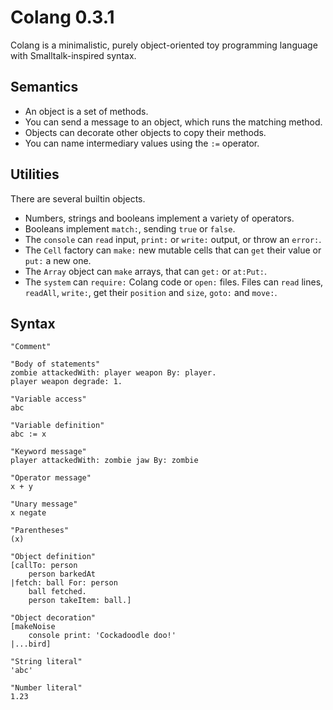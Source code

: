 # Colang 0.3.1

Colang is a minimalistic, purely object-oriented toy programming language with Smalltalk-inspired syntax.

## Semantics

* An object is a set of methods.
* You can send a message to an object, which runs the matching method.
* Objects can decorate other objects to copy their methods.
* You can name intermediary values using the `:=` operator.

## Utilities

There are several builtin objects.

* Numbers, strings and booleans implement a variety of operators.
* Booleans implement `match:`, sending `true` or `false`.
* The `console` can `read` input, `print:` or `write:` output, or throw an `error:`.
* The `Cell` factory can `make:` new mutable cells that can `get` their value or `put:` a new one.
* The `Array` object can `make` arrays, that can `get:` or `at:Put:`.
* The `system` can `require:` Colang code or `open:` files. Files can `read` lines, `readAll`, `write:`, get their `position` and `size`, `goto:` and `move:`.

## Syntax

```
"Comment"

"Body of statements"
zombie attackedWith: player weapon By: player.
player weapon degrade: 1.

"Variable access"
abc

"Variable definition"
abc := x

"Keyword message"
player attackedWith: zombie jaw By: zombie

"Operator message"
x + y

"Unary message"
x negate

"Parentheses"
(x)

"Object definition"
[callTo: person
    person barkedAt
|fetch: ball For: person
    ball fetched.
    person takeItem: ball.]

"Object decoration"
[makeNoise
    console print: 'Cockadoodle doo!'
|...bird]

"String literal"
'abc'

"Number literal"
1.23
```